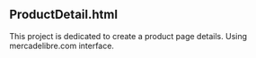 ProductDetail.html
------------------

This project is dedicated to create a product page details. Using mercadelibre.com interface.
